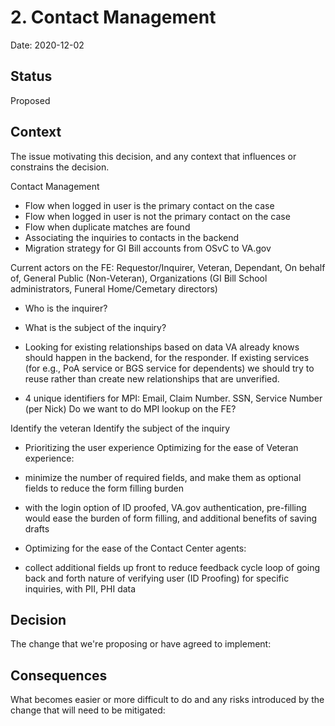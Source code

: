 # 2. Contact Management

Date: 2020-12-02

## Status
Proposed


## Context

The issue motivating this decision, and any context that influences or constrains the decision.

Contact Management
- Flow when logged in user is the primary contact on the case
- Flow when logged in user is not the primary contact on the case 
- Flow when duplicate matches are found
- Associating the inquiries to contacts in the backend
- Migration strategy for GI Bill accounts from OSvC to VA.gov

Current actors on the FE: Requestor/Inquirer, Veteran, Dependant, On behalf of, General Public (Non-Veteran), Organizations (GI Bill School administrators, Funeral Home/Cemetary directors) 
- Who is the inquirer?
- What is the subject of the inquiry?

- Looking for existing relationships based on data VA already knows should happen in the backend, for the responder. If existing services (for e.g., PoA service or BGS service for dependents) we should try to reuse rather than create new relationships that are unverified. 
- 4 unique identifiers for MPI: Email, Claim Number. SSN, Service Number (per Nick)
Do we want to do MPI lookup on the FE? 

Identify the veteran
Identify the subject of the inquiry 

- Prioritizing the user experience
Optimizing for the ease of Veteran experience: 
- minimize the number of required fields, and make them as optional fields to reduce the form filling burden
- with the login option of ID proofed, VA.gov authentication, pre-filling would ease the burden of form filling, and additional benefits of saving drafts

- Optimizing for the ease of the Contact Center agents: 
- collect additional fields up front to reduce feedback cycle loop of going back and forth nature of verifying user (ID Proofing) for specific inquiries, with PII, PHI data



## Decision

The change that we're proposing or have agreed to implement: 

## Consequences

What becomes easier or more difficult to do and any risks introduced by the change that will need to be mitigated: 
